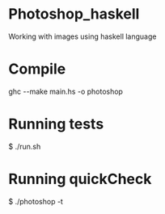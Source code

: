 # Photoshop_haskell
Working with images using haskell language

# Compile
ghc --make main.hs -o photoshop

# Running tests
$ ./run.sh

# Running quickCheck
$ ./photoshop -t
